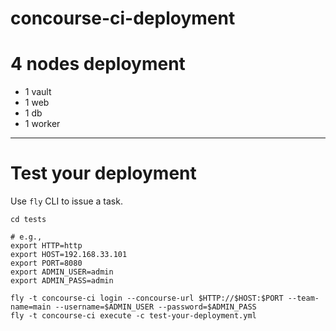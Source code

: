 # concourse-ci-deployment

# 4 nodes deployment

* 1 vault
* 1 web
* 1 db
* 1 worker

---

# Test your deployment

Use `fly` CLI to issue a task.

```
cd tests

# e.g.,
export HTTP=http
export HOST=192.168.33.101
export PORT=8080
export ADMIN_USER=admin
export ADMIN_PASS=admin

fly -t concourse-ci login --concourse-url $HTTP://$HOST:$PORT --team-name=main --username=$ADMIN_USER --password=$ADMIN_PASS
fly -t concourse-ci execute -c test-your-deployment.yml
```
